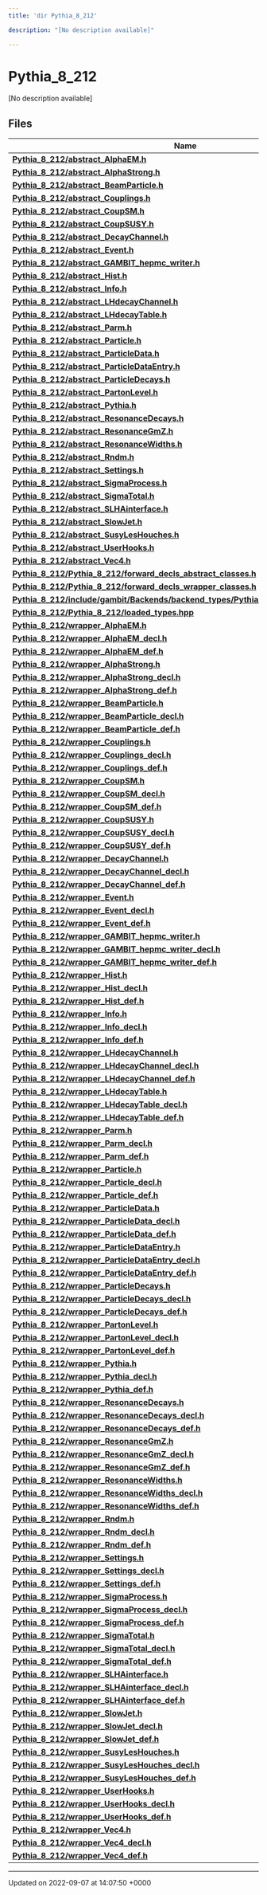 ```yaml
---
title: 'dir Pythia_8_212'

description: "[No description available]"

---
```


# Pythia_8_212

[No description available]

## Files

| Name           |
| -------------- |
| **[Pythia_8_212/abstract_AlphaEM.h](/documentation/code/files/abstract__alphaem_8h/#file-abstract-alphaemh)**  |
| **[Pythia_8_212/abstract_AlphaStrong.h](/documentation/code/files/abstract__alphastrong_8h/#file-abstract-alphastrongh)**  |
| **[Pythia_8_212/abstract_BeamParticle.h](/documentation/code/files/abstract__beamparticle_8h/#file-abstract-beamparticleh)**  |
| **[Pythia_8_212/abstract_Couplings.h](/documentation/code/files/abstract__couplings_8h/#file-abstract-couplingsh)**  |
| **[Pythia_8_212/abstract_CoupSM.h](/documentation/code/files/abstract__coupsm_8h/#file-abstract-coupsmh)**  |
| **[Pythia_8_212/abstract_CoupSUSY.h](/documentation/code/files/abstract__coupsusy_8h/#file-abstract-coupsusyh)**  |
| **[Pythia_8_212/abstract_DecayChannel.h](/documentation/code/files/abstract__decaychannel_8h/#file-abstract-decaychannelh)**  |
| **[Pythia_8_212/abstract_Event.h](/documentation/code/files/abstract__event_8h/#file-abstract-eventh)**  |
| **[Pythia_8_212/abstract_GAMBIT_hepmc_writer.h](/documentation/code/files/abstract__gambit__hepmc__writer_8h/#file-abstract-gambit-hepmc-writerh)**  |
| **[Pythia_8_212/abstract_Hist.h](/documentation/code/files/abstract__hist_8h/#file-abstract-histh)**  |
| **[Pythia_8_212/abstract_Info.h](/documentation/code/files/abstract__info_8h/#file-abstract-infoh)**  |
| **[Pythia_8_212/abstract_LHdecayChannel.h](/documentation/code/files/abstract__lhdecaychannel_8h/#file-abstract-lhdecaychannelh)**  |
| **[Pythia_8_212/abstract_LHdecayTable.h](/documentation/code/files/abstract__lhdecaytable_8h/#file-abstract-lhdecaytableh)**  |
| **[Pythia_8_212/abstract_Parm.h](/documentation/code/files/abstract__parm_8h/#file-abstract-parmh)**  |
| **[Pythia_8_212/abstract_Particle.h](/documentation/code/files/abstract__particle_8h/#file-abstract-particleh)**  |
| **[Pythia_8_212/abstract_ParticleData.h](/documentation/code/files/abstract__particledata_8h/#file-abstract-particledatah)**  |
| **[Pythia_8_212/abstract_ParticleDataEntry.h](/documentation/code/files/abstract__particledataentry_8h/#file-abstract-particledataentryh)**  |
| **[Pythia_8_212/abstract_ParticleDecays.h](/documentation/code/files/abstract__particledecays_8h/#file-abstract-particledecaysh)**  |
| **[Pythia_8_212/abstract_PartonLevel.h](/documentation/code/files/abstract__partonlevel_8h/#file-abstract-partonlevelh)**  |
| **[Pythia_8_212/abstract_Pythia.h](/documentation/code/files/abstract__pythia_8h/#file-abstract-pythiah)**  |
| **[Pythia_8_212/abstract_ResonanceDecays.h](/documentation/code/files/abstract__resonancedecays_8h/#file-abstract-resonancedecaysh)**  |
| **[Pythia_8_212/abstract_ResonanceGmZ.h](/documentation/code/files/abstract__resonancegmz_8h/#file-abstract-resonancegmzh)**  |
| **[Pythia_8_212/abstract_ResonanceWidths.h](/documentation/code/files/abstract__resonancewidths_8h/#file-abstract-resonancewidthsh)**  |
| **[Pythia_8_212/abstract_Rndm.h](/documentation/code/files/abstract__rndm_8h/#file-abstract-rndmh)**  |
| **[Pythia_8_212/abstract_Settings.h](/documentation/code/files/abstract__settings_8h/#file-abstract-settingsh)**  |
| **[Pythia_8_212/abstract_SigmaProcess.h](/documentation/code/files/abstract__sigmaprocess_8h/#file-abstract-sigmaprocessh)**  |
| **[Pythia_8_212/abstract_SigmaTotal.h](/documentation/code/files/abstract__sigmatotal_8h/#file-abstract-sigmatotalh)**  |
| **[Pythia_8_212/abstract_SLHAinterface.h](/documentation/code/files/abstract__slhainterface_8h/#file-abstract-slhainterfaceh)**  |
| **[Pythia_8_212/abstract_SlowJet.h](/documentation/code/files/abstract__slowjet_8h/#file-abstract-slowjeth)**  |
| **[Pythia_8_212/abstract_SusyLesHouches.h](/documentation/code/files/abstract__susyleshouches_8h/#file-abstract-susyleshouchesh)**  |
| **[Pythia_8_212/abstract_UserHooks.h](/documentation/code/files/abstract__userhooks_8h/#file-abstract-userhooksh)**  |
| **[Pythia_8_212/abstract_Vec4.h](/documentation/code/files/abstract__vec4_8h/#file-abstract-vec4h)**  |
| **[Pythia_8_212/Pythia_8_212/forward_decls_abstract_classes.h](/documentation/code/files/pythia__8__212_2forward__decls__abstract__classes_8h/#file-pythia-8-212forward-decls-abstract-classesh)**  |
| **[Pythia_8_212/Pythia_8_212/forward_decls_wrapper_classes.h](/documentation/code/files/pythia__8__212_2forward__decls__wrapper__classes_8h/#file-pythia-8-212forward-decls-wrapper-classesh)**  |
| **[Pythia_8_212/include/gambit/Backends/backend_types/Pythia_8_212/identification.hpp](/documentation/code/files/include_2gambit_2backends_2backend__types_2pythia__8__212_2identification_8hpp/#file-includegambitbackendsbackend-typespythia-8-212identificationhpp)**  |
| **[Pythia_8_212/Pythia_8_212/loaded_types.hpp](/documentation/code/files/pythia__8__212_2loaded__types_8hpp/#file-pythia-8-212loaded-typeshpp)**  |
| **[Pythia_8_212/wrapper_AlphaEM.h](/documentation/code/files/wrapper__alphaem_8h/#file-wrapper-alphaemh)**  |
| **[Pythia_8_212/wrapper_AlphaEM_decl.h](/documentation/code/files/wrapper__alphaem__decl_8h/#file-wrapper-alphaem-declh)**  |
| **[Pythia_8_212/wrapper_AlphaEM_def.h](/documentation/code/files/wrapper__alphaem__def_8h/#file-wrapper-alphaem-defh)**  |
| **[Pythia_8_212/wrapper_AlphaStrong.h](/documentation/code/files/wrapper__alphastrong_8h/#file-wrapper-alphastrongh)**  |
| **[Pythia_8_212/wrapper_AlphaStrong_decl.h](/documentation/code/files/wrapper__alphastrong__decl_8h/#file-wrapper-alphastrong-declh)**  |
| **[Pythia_8_212/wrapper_AlphaStrong_def.h](/documentation/code/files/wrapper__alphastrong__def_8h/#file-wrapper-alphastrong-defh)**  |
| **[Pythia_8_212/wrapper_BeamParticle.h](/documentation/code/files/wrapper__beamparticle_8h/#file-wrapper-beamparticleh)**  |
| **[Pythia_8_212/wrapper_BeamParticle_decl.h](/documentation/code/files/wrapper__beamparticle__decl_8h/#file-wrapper-beamparticle-declh)**  |
| **[Pythia_8_212/wrapper_BeamParticle_def.h](/documentation/code/files/wrapper__beamparticle__def_8h/#file-wrapper-beamparticle-defh)**  |
| **[Pythia_8_212/wrapper_Couplings.h](/documentation/code/files/wrapper__couplings_8h/#file-wrapper-couplingsh)**  |
| **[Pythia_8_212/wrapper_Couplings_decl.h](/documentation/code/files/wrapper__couplings__decl_8h/#file-wrapper-couplings-declh)**  |
| **[Pythia_8_212/wrapper_Couplings_def.h](/documentation/code/files/wrapper__couplings__def_8h/#file-wrapper-couplings-defh)**  |
| **[Pythia_8_212/wrapper_CoupSM.h](/documentation/code/files/wrapper__coupsm_8h/#file-wrapper-coupsmh)**  |
| **[Pythia_8_212/wrapper_CoupSM_decl.h](/documentation/code/files/wrapper__coupsm__decl_8h/#file-wrapper-coupsm-declh)**  |
| **[Pythia_8_212/wrapper_CoupSM_def.h](/documentation/code/files/wrapper__coupsm__def_8h/#file-wrapper-coupsm-defh)**  |
| **[Pythia_8_212/wrapper_CoupSUSY.h](/documentation/code/files/wrapper__coupsusy_8h/#file-wrapper-coupsusyh)**  |
| **[Pythia_8_212/wrapper_CoupSUSY_decl.h](/documentation/code/files/wrapper__coupsusy__decl_8h/#file-wrapper-coupsusy-declh)**  |
| **[Pythia_8_212/wrapper_CoupSUSY_def.h](/documentation/code/files/wrapper__coupsusy__def_8h/#file-wrapper-coupsusy-defh)**  |
| **[Pythia_8_212/wrapper_DecayChannel.h](/documentation/code/files/wrapper__decaychannel_8h/#file-wrapper-decaychannelh)**  |
| **[Pythia_8_212/wrapper_DecayChannel_decl.h](/documentation/code/files/wrapper__decaychannel__decl_8h/#file-wrapper-decaychannel-declh)**  |
| **[Pythia_8_212/wrapper_DecayChannel_def.h](/documentation/code/files/wrapper__decaychannel__def_8h/#file-wrapper-decaychannel-defh)**  |
| **[Pythia_8_212/wrapper_Event.h](/documentation/code/files/wrapper__event_8h/#file-wrapper-eventh)**  |
| **[Pythia_8_212/wrapper_Event_decl.h](/documentation/code/files/wrapper__event__decl_8h/#file-wrapper-event-declh)**  |
| **[Pythia_8_212/wrapper_Event_def.h](/documentation/code/files/wrapper__event__def_8h/#file-wrapper-event-defh)**  |
| **[Pythia_8_212/wrapper_GAMBIT_hepmc_writer.h](/documentation/code/files/wrapper__gambit__hepmc__writer_8h/#file-wrapper-gambit-hepmc-writerh)**  |
| **[Pythia_8_212/wrapper_GAMBIT_hepmc_writer_decl.h](/documentation/code/files/wrapper__gambit__hepmc__writer__decl_8h/#file-wrapper-gambit-hepmc-writer-declh)**  |
| **[Pythia_8_212/wrapper_GAMBIT_hepmc_writer_def.h](/documentation/code/files/wrapper__gambit__hepmc__writer__def_8h/#file-wrapper-gambit-hepmc-writer-defh)**  |
| **[Pythia_8_212/wrapper_Hist.h](/documentation/code/files/wrapper__hist_8h/#file-wrapper-histh)**  |
| **[Pythia_8_212/wrapper_Hist_decl.h](/documentation/code/files/wrapper__hist__decl_8h/#file-wrapper-hist-declh)**  |
| **[Pythia_8_212/wrapper_Hist_def.h](/documentation/code/files/wrapper__hist__def_8h/#file-wrapper-hist-defh)**  |
| **[Pythia_8_212/wrapper_Info.h](/documentation/code/files/wrapper__info_8h/#file-wrapper-infoh)**  |
| **[Pythia_8_212/wrapper_Info_decl.h](/documentation/code/files/wrapper__info__decl_8h/#file-wrapper-info-declh)**  |
| **[Pythia_8_212/wrapper_Info_def.h](/documentation/code/files/wrapper__info__def_8h/#file-wrapper-info-defh)**  |
| **[Pythia_8_212/wrapper_LHdecayChannel.h](/documentation/code/files/wrapper__lhdecaychannel_8h/#file-wrapper-lhdecaychannelh)**  |
| **[Pythia_8_212/wrapper_LHdecayChannel_decl.h](/documentation/code/files/wrapper__lhdecaychannel__decl_8h/#file-wrapper-lhdecaychannel-declh)**  |
| **[Pythia_8_212/wrapper_LHdecayChannel_def.h](/documentation/code/files/wrapper__lhdecaychannel__def_8h/#file-wrapper-lhdecaychannel-defh)**  |
| **[Pythia_8_212/wrapper_LHdecayTable.h](/documentation/code/files/wrapper__lhdecaytable_8h/#file-wrapper-lhdecaytableh)**  |
| **[Pythia_8_212/wrapper_LHdecayTable_decl.h](/documentation/code/files/wrapper__lhdecaytable__decl_8h/#file-wrapper-lhdecaytable-declh)**  |
| **[Pythia_8_212/wrapper_LHdecayTable_def.h](/documentation/code/files/wrapper__lhdecaytable__def_8h/#file-wrapper-lhdecaytable-defh)**  |
| **[Pythia_8_212/wrapper_Parm.h](/documentation/code/files/wrapper__parm_8h/#file-wrapper-parmh)**  |
| **[Pythia_8_212/wrapper_Parm_decl.h](/documentation/code/files/wrapper__parm__decl_8h/#file-wrapper-parm-declh)**  |
| **[Pythia_8_212/wrapper_Parm_def.h](/documentation/code/files/wrapper__parm__def_8h/#file-wrapper-parm-defh)**  |
| **[Pythia_8_212/wrapper_Particle.h](/documentation/code/files/wrapper__particle_8h/#file-wrapper-particleh)**  |
| **[Pythia_8_212/wrapper_Particle_decl.h](/documentation/code/files/wrapper__particle__decl_8h/#file-wrapper-particle-declh)**  |
| **[Pythia_8_212/wrapper_Particle_def.h](/documentation/code/files/wrapper__particle__def_8h/#file-wrapper-particle-defh)**  |
| **[Pythia_8_212/wrapper_ParticleData.h](/documentation/code/files/wrapper__particledata_8h/#file-wrapper-particledatah)**  |
| **[Pythia_8_212/wrapper_ParticleData_decl.h](/documentation/code/files/wrapper__particledata__decl_8h/#file-wrapper-particledata-declh)**  |
| **[Pythia_8_212/wrapper_ParticleData_def.h](/documentation/code/files/wrapper__particledata__def_8h/#file-wrapper-particledata-defh)**  |
| **[Pythia_8_212/wrapper_ParticleDataEntry.h](/documentation/code/files/wrapper__particledataentry_8h/#file-wrapper-particledataentryh)**  |
| **[Pythia_8_212/wrapper_ParticleDataEntry_decl.h](/documentation/code/files/wrapper__particledataentry__decl_8h/#file-wrapper-particledataentry-declh)**  |
| **[Pythia_8_212/wrapper_ParticleDataEntry_def.h](/documentation/code/files/wrapper__particledataentry__def_8h/#file-wrapper-particledataentry-defh)**  |
| **[Pythia_8_212/wrapper_ParticleDecays.h](/documentation/code/files/wrapper__particledecays_8h/#file-wrapper-particledecaysh)**  |
| **[Pythia_8_212/wrapper_ParticleDecays_decl.h](/documentation/code/files/wrapper__particledecays__decl_8h/#file-wrapper-particledecays-declh)**  |
| **[Pythia_8_212/wrapper_ParticleDecays_def.h](/documentation/code/files/wrapper__particledecays__def_8h/#file-wrapper-particledecays-defh)**  |
| **[Pythia_8_212/wrapper_PartonLevel.h](/documentation/code/files/wrapper__partonlevel_8h/#file-wrapper-partonlevelh)**  |
| **[Pythia_8_212/wrapper_PartonLevel_decl.h](/documentation/code/files/wrapper__partonlevel__decl_8h/#file-wrapper-partonlevel-declh)**  |
| **[Pythia_8_212/wrapper_PartonLevel_def.h](/documentation/code/files/wrapper__partonlevel__def_8h/#file-wrapper-partonlevel-defh)**  |
| **[Pythia_8_212/wrapper_Pythia.h](/documentation/code/files/wrapper__pythia_8h/#file-wrapper-pythiah)**  |
| **[Pythia_8_212/wrapper_Pythia_decl.h](/documentation/code/files/wrapper__pythia__decl_8h/#file-wrapper-pythia-declh)**  |
| **[Pythia_8_212/wrapper_Pythia_def.h](/documentation/code/files/wrapper__pythia__def_8h/#file-wrapper-pythia-defh)**  |
| **[Pythia_8_212/wrapper_ResonanceDecays.h](/documentation/code/files/wrapper__resonancedecays_8h/#file-wrapper-resonancedecaysh)**  |
| **[Pythia_8_212/wrapper_ResonanceDecays_decl.h](/documentation/code/files/wrapper__resonancedecays__decl_8h/#file-wrapper-resonancedecays-declh)**  |
| **[Pythia_8_212/wrapper_ResonanceDecays_def.h](/documentation/code/files/wrapper__resonancedecays__def_8h/#file-wrapper-resonancedecays-defh)**  |
| **[Pythia_8_212/wrapper_ResonanceGmZ.h](/documentation/code/files/wrapper__resonancegmz_8h/#file-wrapper-resonancegmzh)**  |
| **[Pythia_8_212/wrapper_ResonanceGmZ_decl.h](/documentation/code/files/wrapper__resonancegmz__decl_8h/#file-wrapper-resonancegmz-declh)**  |
| **[Pythia_8_212/wrapper_ResonanceGmZ_def.h](/documentation/code/files/wrapper__resonancegmz__def_8h/#file-wrapper-resonancegmz-defh)**  |
| **[Pythia_8_212/wrapper_ResonanceWidths.h](/documentation/code/files/wrapper__resonancewidths_8h/#file-wrapper-resonancewidthsh)**  |
| **[Pythia_8_212/wrapper_ResonanceWidths_decl.h](/documentation/code/files/wrapper__resonancewidths__decl_8h/#file-wrapper-resonancewidths-declh)**  |
| **[Pythia_8_212/wrapper_ResonanceWidths_def.h](/documentation/code/files/wrapper__resonancewidths__def_8h/#file-wrapper-resonancewidths-defh)**  |
| **[Pythia_8_212/wrapper_Rndm.h](/documentation/code/files/wrapper__rndm_8h/#file-wrapper-rndmh)**  |
| **[Pythia_8_212/wrapper_Rndm_decl.h](/documentation/code/files/wrapper__rndm__decl_8h/#file-wrapper-rndm-declh)**  |
| **[Pythia_8_212/wrapper_Rndm_def.h](/documentation/code/files/wrapper__rndm__def_8h/#file-wrapper-rndm-defh)**  |
| **[Pythia_8_212/wrapper_Settings.h](/documentation/code/files/wrapper__settings_8h/#file-wrapper-settingsh)**  |
| **[Pythia_8_212/wrapper_Settings_decl.h](/documentation/code/files/wrapper__settings__decl_8h/#file-wrapper-settings-declh)**  |
| **[Pythia_8_212/wrapper_Settings_def.h](/documentation/code/files/wrapper__settings__def_8h/#file-wrapper-settings-defh)**  |
| **[Pythia_8_212/wrapper_SigmaProcess.h](/documentation/code/files/wrapper__sigmaprocess_8h/#file-wrapper-sigmaprocessh)**  |
| **[Pythia_8_212/wrapper_SigmaProcess_decl.h](/documentation/code/files/wrapper__sigmaprocess__decl_8h/#file-wrapper-sigmaprocess-declh)**  |
| **[Pythia_8_212/wrapper_SigmaProcess_def.h](/documentation/code/files/wrapper__sigmaprocess__def_8h/#file-wrapper-sigmaprocess-defh)**  |
| **[Pythia_8_212/wrapper_SigmaTotal.h](/documentation/code/files/wrapper__sigmatotal_8h/#file-wrapper-sigmatotalh)**  |
| **[Pythia_8_212/wrapper_SigmaTotal_decl.h](/documentation/code/files/wrapper__sigmatotal__decl_8h/#file-wrapper-sigmatotal-declh)**  |
| **[Pythia_8_212/wrapper_SigmaTotal_def.h](/documentation/code/files/wrapper__sigmatotal__def_8h/#file-wrapper-sigmatotal-defh)**  |
| **[Pythia_8_212/wrapper_SLHAinterface.h](/documentation/code/files/wrapper__slhainterface_8h/#file-wrapper-slhainterfaceh)**  |
| **[Pythia_8_212/wrapper_SLHAinterface_decl.h](/documentation/code/files/wrapper__slhainterface__decl_8h/#file-wrapper-slhainterface-declh)**  |
| **[Pythia_8_212/wrapper_SLHAinterface_def.h](/documentation/code/files/wrapper__slhainterface__def_8h/#file-wrapper-slhainterface-defh)**  |
| **[Pythia_8_212/wrapper_SlowJet.h](/documentation/code/files/wrapper__slowjet_8h/#file-wrapper-slowjeth)**  |
| **[Pythia_8_212/wrapper_SlowJet_decl.h](/documentation/code/files/wrapper__slowjet__decl_8h/#file-wrapper-slowjet-declh)**  |
| **[Pythia_8_212/wrapper_SlowJet_def.h](/documentation/code/files/wrapper__slowjet__def_8h/#file-wrapper-slowjet-defh)**  |
| **[Pythia_8_212/wrapper_SusyLesHouches.h](/documentation/code/files/wrapper__susyleshouches_8h/#file-wrapper-susyleshouchesh)**  |
| **[Pythia_8_212/wrapper_SusyLesHouches_decl.h](/documentation/code/files/wrapper__susyleshouches__decl_8h/#file-wrapper-susyleshouches-declh)**  |
| **[Pythia_8_212/wrapper_SusyLesHouches_def.h](/documentation/code/files/wrapper__susyleshouches__def_8h/#file-wrapper-susyleshouches-defh)**  |
| **[Pythia_8_212/wrapper_UserHooks.h](/documentation/code/files/wrapper__userhooks_8h/#file-wrapper-userhooksh)**  |
| **[Pythia_8_212/wrapper_UserHooks_decl.h](/documentation/code/files/wrapper__userhooks__decl_8h/#file-wrapper-userhooks-declh)**  |
| **[Pythia_8_212/wrapper_UserHooks_def.h](/documentation/code/files/wrapper__userhooks__def_8h/#file-wrapper-userhooks-defh)**  |
| **[Pythia_8_212/wrapper_Vec4.h](/documentation/code/files/wrapper__vec4_8h/#file-wrapper-vec4h)**  |
| **[Pythia_8_212/wrapper_Vec4_decl.h](/documentation/code/files/wrapper__vec4__decl_8h/#file-wrapper-vec4-declh)**  |
| **[Pythia_8_212/wrapper_Vec4_def.h](/documentation/code/files/wrapper__vec4__def_8h/#file-wrapper-vec4-defh)**  |






-------------------------------

Updated on 2022-09-07 at 14:07:50 +0000
